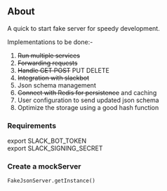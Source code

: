 ## About

A quick to start fake server for speedy development.  
  
Implementations to be done:-  
1. ~~Run multiple services~~
2. ~~Forwarding requests~~
3. ~~Handle GET POST~~ PUT DELETE
4. ~~Integration with slackbot~~
5. Json schema management
8. ~~Connect with Redis for persistence~~ and caching
6. User configuration to send updated json schema
7. Optimize the storage using a good hash function

### Requirements

export SLACK_BOT_TOKEN  
export SLACK_SIGNING_SECRET  

### Create a mockServer

```
FakeJsonServer.getInstance()
```